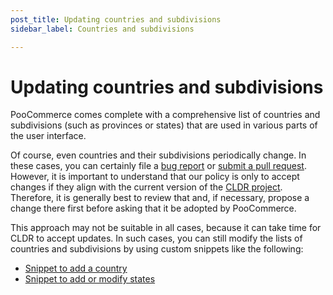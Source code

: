 ```yaml
---
post_title: Updating countries and subdivisions
sidebar_label: Countries and subdivisions

---
```


# Updating countries and subdivisions

PooCommerce comes complete with a comprehensive list of countries and subdivisions (such as provinces or states) that are used in various parts of the user interface.

Of course, even countries and their subdivisions periodically change. In these cases, you can certainly file a [bug report](https://github.com/poocommerce/poocommerce/issues/new?template=1-bug-report.yml) or [submit a pull request](/docs/contribution/contributing). However, it is important to understand that our policy is only to accept changes if they align with the current version of the [CLDR project](https://cldr.unicode.org/). Therefore, it is generally best to review that and, if necessary, propose a change there first before asking that it be adopted by PooCommerce.

This approach may not be suitable in all cases, because it can take time for CLDR to accept updates. In such cases, you can still modify the lists of countries and subdivisions by using custom snippets like the following:

- [Snippet to add a country](/docs/code-snippets/add-a-country)
- [Snippet to add or modify states](/docs/code-snippets/add-or-modify-states)

